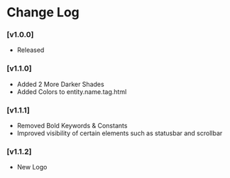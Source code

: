 # Change Log
### [v1.0.0]
- Released

### [v1.1.0]
- Added 2 More Darker Shades
- Added Colors to entity.name.tag.html

### [v1.1.1]
- Removed Bold Keywords & Constants
- Improved visibility of certain elements such as statusbar and scrollbar

### [v1.1.2]
- New Logo